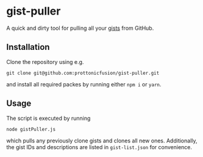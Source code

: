 # gist-puller

A quick and dirty tool for pulling all your [gists](https://gist.github.com/) from GitHub.

## Installation

Clone the repository using e.g.
```
git clone git@github.com:prottonicfusion/gist-puller.git
```
and install all required packes by running either ``npm i`` or ``yarn``.

## Usage

The script is executed by running 
```
node gistPuller.js
```
which pulls any previously clone gists and clones all new ones. Additionally, the gist IDs and descriptions are listed in `gist-list.json` for convenience.

